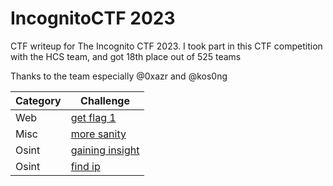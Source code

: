 # IncognitoCTF 2023
CTF writeup for The Incognito CTF 2023. I took part in this CTF competition with the HCS team, and got 18th place out of 525 teams

Thanks to the team especially @0xazr and @kos0ng

| Category | Challenge
| --- | --- |
| Web | [get flag 1](/IncognitoCTF%202023/get%20flag%201/)
| Misc | [more sanity](/IncognitoCTF%202023/more%20sanity/)
| Osint | [gaining insight](/IncognitoCTF%202023/gaining%20insight/)
| Osint | [find ip](/IncognitoCTF%202023/find%20ip/)